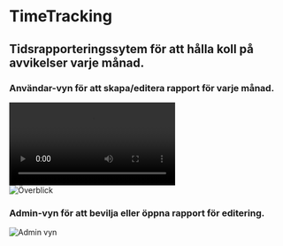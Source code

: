 # TimeTracking
## Tidsrapporteringssytem för att hålla koll på avvikelser varje månad. ##    
### Användar-vyn för att skapa/editera rapport för varje månad. ###  
![Lägg till avvikelse](https://gyazo.com/526825749930a88d35aa6676a463ec3e.MP4)   
![Överblick](https://i.gyazo.com/b57673503867659bb9903234d986320e.Png)  
### Admin-vyn för att bevilja eller öppna rapport för editering. ###  
![Admin vyn](https://i.gyazo.com/c862950a5ef1aecd5824612ca92ef99b.Png)
